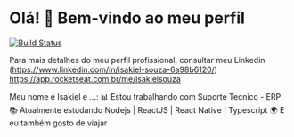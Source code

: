 # Olá! 👋 Bem-vindo ao meu perfil
[![Build Status](https://travis-ci.org/joemccann/dillinger.svg?branch=master)](https://www.linkedin.com/in/isakielsouza/)

Para mais detalhes do meu perfil profissional, consultar meu Linkedin (https://www.linkedin.com/in/isakiel-souza-6a98b6120/)
https://app.rocketseat.com.br/me/isakielsouza


Meu nome é Isakiel e ...:
📊 Estou trabalhando com Suporte Tecnico - ERP
📚 Atualmente estudando Nodejs | ReactJS | React Native | Typescript 
🌍 E eu também gosto de viajar
